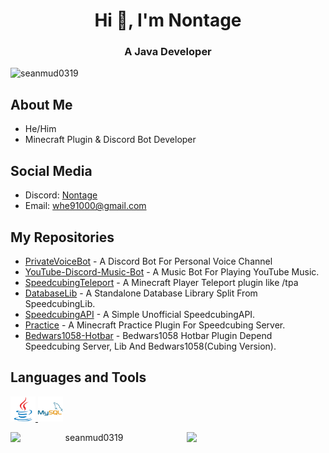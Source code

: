 <h1 align="center">Hi 👋, I'm Nontage</h1>
<h3 align="center">A Java Developer</h3>

<p align="left"> <img src="https://komarev.com/ghpvc/?username=seanmud0319&label=Profile%20views&color=0e75b6&style=flat" alt="seanmud0319" /> </p>

## About Me
- He/Him
- Minecraft Plugin & Discord Bot Developer

## Social Media
- Discord: [Nontage](discordapp.com/users/810170073239126066)
- Email: whe91000@gmail.com

## My Repositories
- [PrivateVoiceBot](https://github.com/SeanMud0319/PrivateVoiceBot) - A Discord Bot For Personal Voice Channel
- [YouTube-Discord-Music-Bot](https://github.com/SeanMud0319/YouTube-Discord-Music-Bot) - A Music Bot For Playing YouTube Music.
- [SpeedcubingTeleport](https://github.com/SeanMud0319/SpeedcubingTeleport) - A Minecraft Player Teleport plugin like /tpa
- [DatabaseLib](https://github.com/SeanMud0319/DatabaseLib) - A Standalone Database Library Split From SpeedcubingLib.
- [SpeedcubingAPI](https://github.com/SeanMud0319/SpeedcubingAPI) - A Simple Unofficial SpeedcubingAPI.
- [Practice](https://github.com/SeanMud0319/Practice) - A Minecraft Practice Plugin For Speedcubing Server.
- [Bedwars1058-Hotbar](https://github.com/SeanMud0319/Bedwars1058-Hotbar) - Bedwars1058 Hotbar Plugin Depend Speedcubing Server, Lib And Bedwars1058(Cubing Version).


## Languages and Tools
<p align="left"> <a href="https://www.java.com" target="_blank" rel="noreferrer"> <img src="https://raw.githubusercontent.com/devicons/devicon/master/icons/java/java-original.svg" alt="java" width="40" height="40"/> </a> <a href="https://www.mysql.com/" target="_blank" rel="noreferrer"> <img src="https://raw.githubusercontent.com/devicons/devicon/master/icons/mysql/mysql-original-wordmark.svg" alt="mysql" width="40" height="40"/> </a> </p>


<p align="center">
    <img align="left" width="50%" src="https://github-readme-stats.vercel.app/api?username=seanmud0319&show_icons=true&theme=tokyonight&locale=en" alt="seanmud0319" />
    <img align="right" width="44%" src="https://github-readme-stats.vercel.app/api/top-langs/?username=seanmud0319&theme=tokyonight&show_icons=true" />
</p>


